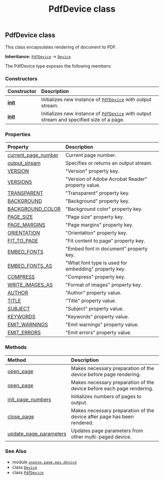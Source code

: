 ﻿---
title: PdfDevice class
second_title: Aspose.Page for Python via .NET API References
description: 
type: docs
weight: 30
url: /python-net/aspose.page.eps.device/pdfdevice/
is_root: false
---

## PdfDevice class

This class encapsulates rendering of document to PDF.



**Inheritance:** [`PdfDevice`](/page/python-net/aspose.page.eps.device/pdfdevice) → 
[`Device`](/page/python-net/aspose.page/device)



The PdfDevice type exposes the following members:

### Constructors
| Constructor | Description |
| :- | :- |
| [__init__](/page/python-net/aspose.page.eps.device/pdfdevice/__init__/#io.RawIOBase) | Initializes new instance of [`PdfDevice`](/page/python-net/aspose.page.eps.device/pdfdevice) with output stream. |
| [__init__](/page/python-net/aspose.page.eps.device/pdfdevice/__init__/#io.RawIOBase-aspose.pydrawing.Size) | Initializes new instance of [`PdfDevice`](/page/python-net/aspose.page.eps.device/pdfdevice) with output stream and specified size of a page. |


### Properties
| Property | Description |
| :- | :- |
| [current_page_number](/page/python-net/aspose.page.eps.device/pdfdevice/current_page_number) | Current page number. |
| [output_stream](/page/python-net/aspose.page.eps.device/pdfdevice/output_stream) | Specifies or returns an output stream. |
| [VERSION](/page/python-net/aspose.page.eps.device/pdfdevice/version) | "Version" property key. |
| [VERSION5](/page/python-net/aspose.page.eps.device/pdfdevice/version5) | "Version of Adobe Acrobat Reader" property value. |
| [TRANSPARENT](/page/python-net/aspose.page.eps.device/pdfdevice/transparent) | "Transparent" property key. |
| [BACKGROUND](/page/python-net/aspose.page.eps.device/pdfdevice/background) | "Background" property key. |
| [BACKGROUND_COLOR](/page/python-net/aspose.page.eps.device/pdfdevice/background_color) | "Background color" property key. |
| [PAGE_SIZE](/page/python-net/aspose.page.eps.device/pdfdevice/page_size) | "Page size" property key. |
| [PAGE_MARGINS](/page/python-net/aspose.page.eps.device/pdfdevice/page_margins) | "Page margins" property key. |
| [ORIENTATION](/page/python-net/aspose.page.eps.device/pdfdevice/orientation) | "Orientation" property key. |
| [FIT_TO_PAGE](/page/python-net/aspose.page.eps.device/pdfdevice/fit_to_page) | "Fit content to page" property key. |
| [EMBED_FONTS](/page/python-net/aspose.page.eps.device/pdfdevice/embed_fonts) | "Embed font in document" property key. |
| [EMBED_FONTS_AS](/page/python-net/aspose.page.eps.device/pdfdevice/embed_fonts_as) | "What font type is used for embedding" property key. |
| [COMPRESS](/page/python-net/aspose.page.eps.device/pdfdevice/compress) | "Compress" property key. |
| [WRITE_IMAGES_AS](/page/python-net/aspose.page.eps.device/pdfdevice/write_images_as) | "Format of images" property key. |
| [AUTHOR](/page/python-net/aspose.page.eps.device/pdfdevice/author) | "Author" property value. |
| [TITLE](/page/python-net/aspose.page.eps.device/pdfdevice/title) | "Title" property value. |
| [SUBJECT](/page/python-net/aspose.page.eps.device/pdfdevice/subject) | "Subject" property value. |
| [KEYWORDS](/page/python-net/aspose.page.eps.device/pdfdevice/keywords) | "Keywords" property value. |
| [EMIT_WARNINGS](/page/python-net/aspose.page.eps.device/pdfdevice/emit_warnings) | "Emit warnings" property value. |
| [EMIT_ERRORS](/page/python-net/aspose.page.eps.device/pdfdevice/emit_errors) | "Emit errors" property value. |


### Methods
| Method | Description |
| :- | :- |
| [open_page](/page/python-net/aspose.page.eps.device/pdfdevice/open_page/#str) | Makes necessary preparation of the device before page rendering. |
| [open_page](/page/python-net/aspose.page.eps.device/pdfdevice/open_page/#float-float) | Makes necessary preparation of the device before each page rendering. |
| [init_page_numbers](/page/python-net/aspose.page.eps.device/pdfdevice/init_page_numbers/#) | Initializes numbers of pages to output. |
| [close_page](/page/python-net/aspose.page.eps.device/pdfdevice/close_page/#) | Makes necessary preparation of the device after page has been rendered. |
| [update_page_parameters](/page/python-net/aspose.page.eps.device/pdfdevice/update_page_parameters/#aspose.page.IMultiPageDevice) | Updates page parameters from other multi-paged device. |



### See Also
* module [`aspose.page.eps.device`](..)
* class [`Device`](/page/python-net/aspose.page/device)
* class [`PdfDevice`](/page/python-net/aspose.page.eps.device/pdfdevice)
